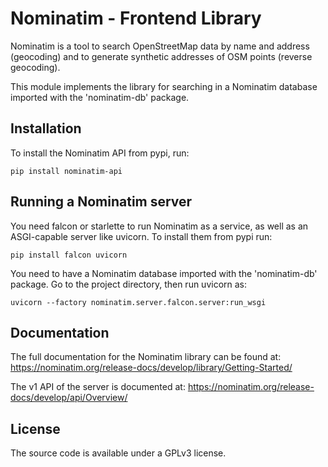 # Nominatim - Frontend Library

Nominatim is a tool to search OpenStreetMap data
by name and address (geocoding) and to generate synthetic addresses of
OSM points (reverse geocoding).

This module implements the library for searching in a Nominatim database
imported with the 'nominatim-db' package.

## Installation

To install the Nominatim API from pypi, run:

    pip install nominatim-api

## Running a Nominatim server

You need falcon or starlette to run Nominatim as a service, as well as
an ASGI-capable server like uvicorn. To install them from pypi run:

    pip install falcon uvicorn

You need to have a Nominatim database imported with the 'nominatim-db'
package. Go to the project directory, then run uvicorn as:

    uvicorn --factory nominatim.server.falcon.server:run_wsgi

## Documentation

The full documentation for the Nominatim library can be found at:
https://nominatim.org/release-docs/develop/library/Getting-Started/

The v1 API of the server is documented at:
https://nominatim.org/release-docs/develop/api/Overview/

## License

The source code is available under a GPLv3 license.
